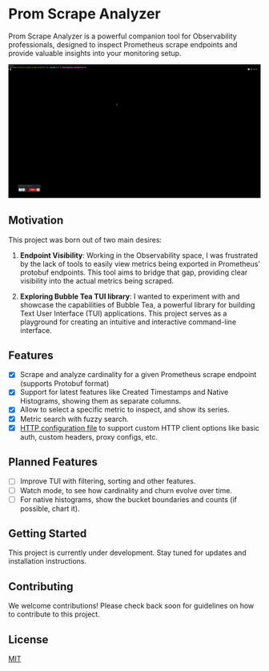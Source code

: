 # Prom Scrape Analyzer

Prom Scrape Analyzer is a powerful companion tool for Observability professionals,
designed to inspect Prometheus scrape endpoints and provide valuable insights into your monitoring setup.

![Demo GIF](docs/demo.gif)

## Motivation

This project was born out of two main desires:

1. **Endpoint Visibility**: Working in the Observability space, I was frustrated by the lack of tools to easily view metrics
being exported in Prometheus' protobuf endpoints. This tool aims to bridge that gap, providing clear visibility into the
actual metrics being scraped.

2. **Exploring Bubble Tea TUI library**: I wanted to experiment with and showcase the capabilities of Bubble Tea,
a powerful library for building Text User Interface (TUI) applications. This project serves as a playground
for creating an intuitive and interactive command-line interface.

## Features

- [x] Scrape and analyze cardinality for a given Prometheus scrape endpoint (supports Protobuf format)
- [x] Support for latest features like Created Timestamps and Native Histograms, showing them as separate columns.
- [x] Allow to select a specific metric to inspect, and show its series.
- [x] Metric search with fuzzy search.
- [x] [HTTP configuration file](https://prometheus.io/docs/prometheus/latest/configuration/configuration/#http_config) to support custom HTTP client options like basic auth, custom headers, proxy configs, etc.

## Planned Features

- [ ] Improve TUI with filtering, sorting and other features.
- [ ] Watch mode, to see how cardinality and churn evolve over time.
- [ ] For native histograms, show the bucket boundaries and counts (if possible, chart it).

## Getting Started

This project is currently under development. Stay tuned for updates and installation instructions.

## Contributing

We welcome contributions! Please check back soon for guidelines on how to contribute to this project.

## License

[MIT](LICENSE)
